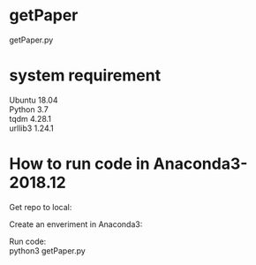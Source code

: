 # getPaper

getPaper.py

# system requirement
Ubuntu 18.04   
Python 3.7  
tqdm 4.28.1   
urllib3 1.24.1


# How to run code in Anaconda3-2018.12

Get repo to local:


Create an enveriment in Anaconda3:


Run code:  
python3 getPaper.py
